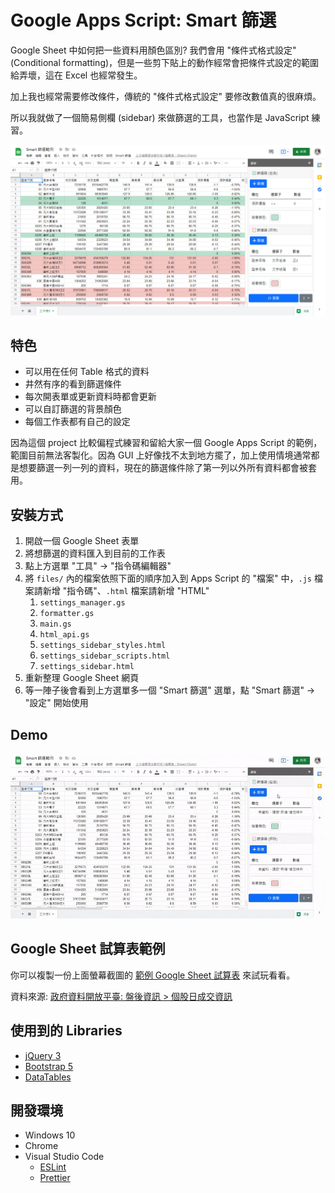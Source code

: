 # Google Apps Script: Smart 篩選

Google Sheet 中如何把一些資料用顏色區別? 我們會用 "條件式格式設定" (Conditional formatting)，但是一些剪下貼上的動作經常會把條件式設定的範圍給弄壞，這在 Excel 也經常發生。

加上我也經常需要修改條件，傳統的 "條件式格式設定" 要修改數值真的很麻煩。

所以我就做了一個簡易側欄 (sidebar) 來做篩選的工具，也當作是 JavaScript 練習。

![screenshot](./images/screenshot.png)

## 特色

- 可以用在任何 Table 格式的資料
- 井然有序的看到篩選條件
- 每次開表單或更新資料時都會更新
- 可以自訂篩選的背景顏色
- 每個工作表都有自己的設定

因為這個 project 比較偏程式練習和留給大家一個 Google Apps Script 的範例，範圍目前無法客製化。因為 GUI 上好像找不太到地方擺了，加上使用情境通常都是想要篩選一列一列的資料，現在的篩選條件除了第一列以外所有資料都會被套用。

## 安裝方式

1. 開啟一個 Google Sheet 表單
2. 將想篩選的資料匯入到目前的工作表
3. 點上方選單 "工具" -> "指令碼編輯器"
4. 將 `files/` 內的檔案依照下面的順序加入到 Apps Script 的 "檔案" 中，`.js` 檔案請新增 "指令碼"、`.html` 檔案請新增 "HTML"
    1. `settings_manager.gs`
    2. `formatter.gs`
    3. `main.gs`
    4. `html_api.gs`
    5. `settings_sidebar_styles.html`
    6. `settings_sidebar_scripts.html`
    7. `settings_sidebar.html`
5. 重新整理 Google Sheet 網頁
6. 等一陣子後會看到上方選單多一個 "Smart 篩選" 選單，點 "Smart 篩選" -> "設定" 開始使用

## Demo

![demo](./images/demo.gif)

## Google Sheet 試算表範例

你可以複製一份上面螢幕截圖的 [範例 Google Sheet 試算表](https://docs.google.com/spreadsheets/d/1LT0GQB9W7cBJzsAEk4jkWN03Q2HU-qkmq9b4ZqBT6dw/edit?usp=sharing) 來試玩看看。

資料來源: [政府資料開放平臺: 盤後資訊 > 個股日成交資訊](https://data.gov.tw/dataset/11549)

## 使用到的 Libraries

- [jQuery 3](https://jquery.com/)
- [Bootstrap 5](https://getbootstrap.com/)
- [DataTables](https://datatables.net/)

## 開發環境

- Windows 10
- Chrome
- Visual Studio Code
    - [ESLint](https://marketplace.visualstudio.com/items?itemName=dbaeumer.vscode-eslint)
    - [Prettier](https://marketplace.visualstudio.com/items?itemName=esbenp.prettier-vscode)
